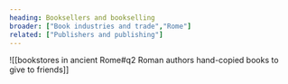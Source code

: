```yaml
---
heading: Booksellers and bookselling
broader: ["Book industries and trade","Rome"]
related: ["Publishers and publishing"]
---
```



![[bookstores in ancient Rome#q2 Roman authors hand-copied books to give to friends]]